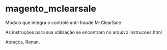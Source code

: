 magento_mclearsale
==================

Módulo que integra o controle anti-fraude M-ClearSale

As instruções para sua utilização se encontram no arquivo instrucoes.html

Abraços, Renan.

